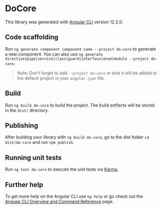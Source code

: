 # DoCore

This library was generated with [Angular CLI](https://github.com/angular/angular-cli) version 12.2.0.

## Code scaffolding

Run `ng generate component component-name --project do-core` to generate a new component. You can also use `ng generate directive|pipe|service|class|guard|interface|enum|module --project do-core`.
> Note: Don't forget to add `--project do-core` or else it will be added to the default project in your `angular.json` file. 

## Build

Run `ng build do-core` to build the project. The build artifacts will be stored in the `dist/` directory.

## Publishing

After building your library with `ng build do-core`, go to the dist folder `cd dist/do-core` and run `npm publish`.

## Running unit tests

Run `ng test do-core` to execute the unit tests via [Karma](https://karma-runner.github.io).

## Further help

To get more help on the Angular CLI use `ng help` or go check out the [Angular CLI Overview and Command Reference](https://angular.io/cli) page.
